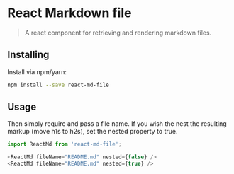 # React Markdown file
> A react component for retrieving and rendering markdown files.

## Installing
Install via npm/yarn:

```bash
npm install --save react-md-file
```

## Usage
Then simply require and pass a file name.  If you wish the nest the resulting markup (move h1s to h2s), set the nested property to true.

```js
import ReactMd from 'react-md-file';

<ReactMd fileName="README.md" nested={false} />
<ReactMd fileName="README.md" nested={true} />
```
